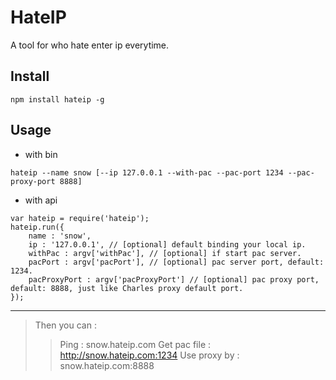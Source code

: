 # HateIP

A tool for who hate enter ip everytime.

## Install

```
npm install hateip -g
```

## Usage

- with bin
  
```
hateip --name snow [--ip 127.0.0.1 --with-pac --pac-port 1234 --pac-proxy-port 8888]
```

- with api
  
```
var hateip = require('hateip');
hateip.run({
    name : 'snow',
    ip : '127.0.0.1', // [optional] default binding your local ip.
    withPac : argv['withPac'], // [optional] if start pac server.
    pacPort : argv['pacPort'], // [optional] pac server port, default: 1234.
    pacProxyPort : argv['pacProxyPort'] // [optional] pac proxy port, default: 8888, just like Charles proxy default port.
});
```

---

> Then you can :  
> > Ping : snow.hateip.com 
> > Get pac file : http://snow.hateip.com:1234
> > Use proxy by :  snow.hateip.com:8888